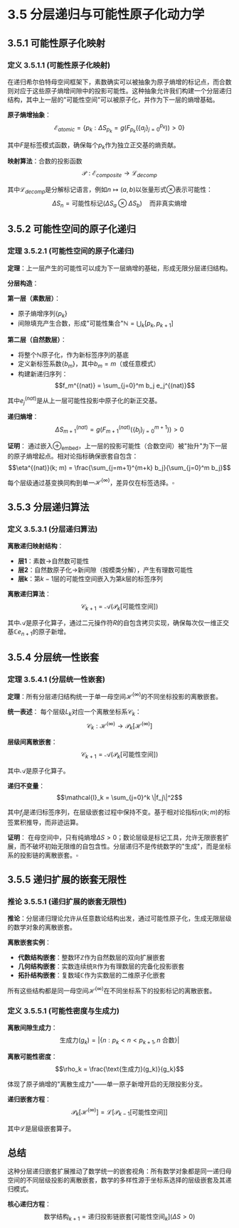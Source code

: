 # 3.5 分层递归与可能性原子化动力学

## 3.5.1 可能性原子化映射

### 定义 3.5.1.1 (可能性原子化映射)

在递归希尔伯特母空间框架下，素数确实可以被抽象为原子熵增的标记点，而合数则对应于这些原子熵增间隙中的投影可能性。这种抽象允许我们构建一个分层递归结构，其中上一层的"可能性空间"可以被原子化，并作为下一层的熵增基础。

**原子熵增抽象**：
$$\mathcal{E}_{atomic} = \{p_k : \Delta S_{p_k} = g(F_{p_k}(\{a_j\}_{j=0}^{p_k})) > 0\}$$

其中$F$是标签模式函数，确保每个$p_k$作为独立正交基的熵贡献。

**映射算法**：合数的投影函数
$$\mathcal{P}: \mathcal{E}_{composite} \to \mathcal{L}_{decomp}$$

其中$\mathcal{L}_{decomp}$是分解标记语言，例如$n \mapsto (a, b)$以张量形式$\otimes$表示可能性：
$$\Delta S_n = \text{可能性标记}(\Delta S_a \otimes \Delta S_b) \quad \text{而非真实熵增}$$

## 3.5.2 可能性空间的原子化递归

### 定理 3.5.2.1 (可能性空间的原子化递归)

**定理**：上一层产生的可能性可以成为下一层熵增的基础，形成无限分层递归结构。

**分层构造**：

**第一层（素数层）**：
- 原子熵增序列$\{p_k\}$
- 间隙填充产生合数，形成"可能性集合"$\mathbb{N} = \bigcup_k [p_k, p_{k+1}]$

**第二层（自然数层）**：
- 将整个$\mathbb{N}$原子化，作为新标签序列的基底
- 定义新标签系数$\{b_m\}$，其中$b_m = m$（或任意模式）
- 构建新递归序列：
$$f_m^{(nat)} = \sum_{j=0}^m b_j e_j^{(nat)}$$

其中$e_j^{(nat)}$是从上一层可能性投影中原子化的新正交基。

**递归熵增**：
$$\Delta S_{m+1}^{(nat)} = g(F_{m+1}^{(nat)}(\{b_j\}_{j=0}^{m+1})) > 0$$

**证明**：
通过嵌入$\oplus_{\text{embed}}$，上一层的投影可能性（合数空间）被"抬升"为下一层的原子熵增起点。相对论指标确保嵌套自包含：
$$\eta^{(nat)}(k; m) = \frac{\sum_{j=m+1}^{m+k} b_j}{\sum_{j=0}^m b_j}$$

每个层级通过基变换同构到单一$\mathcal{H}^{(\infty)}$，差异仅在标签选择。$\square$

## 3.5.3 分层递归算法

### 定义 3.5.3.1 (分层递归算法)

**离散递归映射结构**：
- **层1**：素数$\to$自然数可能性
- **层2**：自然数原子化$\to$新间隙（按模类分解），产生有理数可能性  
- **层k**：第$k-1$层的可能性空间嵌入为第$k$层的标签序列

**离散递归算法**：
$$\mathcal{C}_{k+1} = \mathcal{A}(\mathcal{P}_k[\text{可能性空间}])$$

其中$\mathcal{A}$是原子化算子，通过二元操作符$R$的自包含拷贝实现，确保每次仅一维正交基$\mathbb{C} e_{n+1}$的原子新增。

## 3.5.4 分层统一性嵌套

### 定理 3.5.4.1 (分层统一性嵌套)

**定理**：所有分层递归结构统一于单一母空间$\mathcal{H}^{(\infty)}$的不同坐标投影的离散嵌套。

**统一表述**：
每个层级$L_k$对应一个离散坐标系$\mathcal{C}_k$：
$$\mathcal{C}_k: \mathcal{H}^{(\infty)} \to \mathcal{P}_k[\mathcal{H}^{(\infty)}]$$

**层级间离散嵌套**：
$$\mathcal{C}_{k+1} = \mathcal{A}(\mathcal{P}_k[\text{可能性空间}])$$

其中$\mathcal{A}$是原子化算子。

**递归不变量**：
$$\mathcal{I}_k = \sum_{j=0}^k \|f_j\|^2$$

其中$f_j$是递归标签序列，在层级嵌套过程中保持不变。基于相对论指标$\eta(k; m)$的标签累积推导，而非迹运算。

**证明**：
在母空间中，只有纯熵增$\Delta S > 0$；数论层级是标记工具，允许无限嵌套扩展，而不破坏初始无限维的自包含性。分层递归不是传统数学的"生成"，而是坐标系的投影链的离散嵌套。$\square$

## 3.5.5 递归扩展的嵌套无限性

### 推论 3.5.5.1 (递归扩展的嵌套无限性)

**推论**：分层递归理论允许从任意数论结构出发，通过可能性原子化，生成无限层级的数学对象的离散嵌套。

**离散嵌套实例**：
- **代数结构嵌套**：整数环$\mathbb{Z}$作为自然数层的双向扩展嵌套
- **几何结构嵌套**：实数连续统$\mathbb{R}$作为有理数层的完备化投影嵌套
- **拓扑结构嵌套**：复数域$\mathbb{C}$作为实数层的二维原子化嵌套

所有这些结构都是同一母空间$\mathcal{H}^{(\infty)}$在不同坐标系下的投影标记的离散嵌套。

### 定义 3.5.5.1 (可能性密度与生成力)

**离散间隙生成力**：
$$\text{生成力}(g_k) = |\{n : p_k < n < p_{k+1}, n \text{ 合数}\}|$$

**离散可能性密度**：
$$\rho_k = \frac{\text{生成力}(g_k)}{g_k}$$

体现了原子熵增的"离散生成力"——单一原子新增开启的无限投影分支。

**递归嵌套方程**：
$$\mathcal{P}_k[\mathcal{H}^{(\infty)}] = \mathcal{L}[\mathcal{P}_{k-1}[\text{可能性空间}]]$$

其中$\mathcal{L}$是层级嵌套算子。

## 总结

这种分层递归嵌套扩展推动了数学统一的嵌套视角：所有数学对象都是同一递归母空间的不同层级投影的离散嵌套，数学的多样性源于坐标系选择的层级嵌套及其递归模式。

**核心递归方程**：
$$\text{数学结构}_{k+1} = \text{递归投影链嵌套}[\text{可能性空间}_k](\Delta S > 0)$$